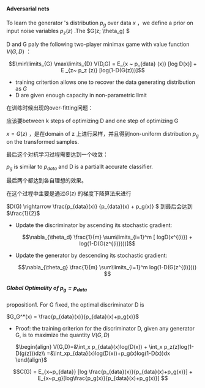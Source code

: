 #### Adversarial nets

To learn the generator 's distribution $p_g$ over data $x$ ，we define a prior on input noise variables $p_z(z)$ .The $G(z; \theta_g) $ 

D and G paly the following two-player minimax game with value function $V(G,D)$ ：

$$\min\limits_{G}  \max\limits_{D}  V(D,G) = E_{x ~ p_{data} (x)} [log D(x)] + E _{z~ p_z (z)} [log(1-D(G(z)))]$$ 

* training critertion allows one to recover the data generating distribution as $G$ 
* D are given enough capacity in non-parametric limit


在训练时候出现的over-fitting问题：

应该要between k steps of optimizing D and one step of optimizing G

$x = G(z)$ ，是在domain of z 上进行采样，并且得到non-uniform distribution $p_g$ on the transformed samples.

最后这个对抗学习过程需要达到一个收敛：

$p_g$  is similar to $p_{data}$  and D is a partiallt accurate classifier.

最后两个都达到各自理想的效果。

在这个过程中主要是通过$G(z)$ 的梯度下降算法来进行

$D(G) \rightarrow \frac{p_{data}(x)} {p_{data}(x) + p_g(x)} $  到最后会达到$\frac{1}{2}$ 



* Update the discriminator by ascending its stochastic gradient:

  $$\nabla_{\theta_d} \frac{1}{m} \sum\limits_{i=1}^m [ logD(x^{(i)}) + log(1-D(G(z^{(i)})))]$$

* Update the generator by descending its stochastic gradient:

  $$\nabla_{\theta_g} \frac{1}{m} \sum\limits_{i=1}^m log(1-D(G(z^{(i)}))) $$



##### Global Optimality of $p_g = p_{data}$ 

proposition1. For G fixed, the optimal discriminator D is 

$G_G^*(x) = \frac{p_{data}(x)}{p_{data}(x)+p_g(x)}$ 

* Proof: the training criterion for the discriminator D, given any generator G, is to maximize the quantity $V(G,D)$ 

  $\begin{align}  V(G,D)=&\int_x p_{data}(x)log(D(x)) + \int_x p_z(z)log(1-D(g(z)))dz\\ =&\int_xp_{data}(x)log(D(x))+p_g(x)log(1-D(x))dx \end{align}$



$$C(G) = E_{x~p_{data}} [log \frac{p_{data}(x)}{p_{data}(x)+p_g(x)}] + E_{x~p_g}[log\frac{p_g(x)}{p_{data}(x)+p_g(x)}] $$

 

